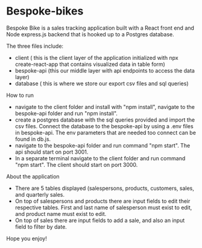# Bespoke-bikes
Bespoke Bike is a sales tracking application built with a React front end and Node express.js backend that is hooked up to a Postgres database. 

The three files include:

- client ( this is the client layer of the application initialized with npx create-react-app that contains visualized data in table form)
- bespoke-api (this our middle layer with api endpoints to access the data layer)
- database ( this is where we store our export csv files and sql queries)

How to run

- navigate to the client folder and install with "npm install",  navigate to the bespoke-api folder and run "npm install".
- create a postgres database with the sql queries provided and import the csv files.  Connect the database to the bespoke-api by using a .env files in bespoke-api.  The env parameters that are needed too connect can be found in db.js. 
- navigate to the bespoke-api folder and run command "npm start". The api should start on port 3001.
- In a separate terminal navigate to the client folder and run command "npm start".  The client should start on port 3000.

About the application

- There are 5 tables displayed (salespersons, products, customers, sales, and quarterly sales.
- On top of salespersons and products there are input fields to edit their respective tables.  First and last name of salesperson must exist to edit, and product name must exist to edit.
- On top of sales there are input fields to add a sale, and also an input field to filter by date.


Hope you enjoy!


